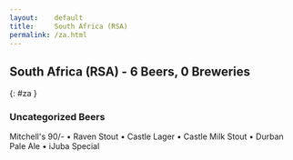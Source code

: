 ```yaml
---
layout:    default
title:     South Africa (RSA)
permalink: /za.html
---
```


## South Africa (RSA) - 6 Beers, 0 Breweries
{: #za }




### Uncategorized Beers

Mitchell's 90/-   • Raven Stout   • Castle Lager   • Castle Milk Stout   • Durban Pale Ale   • iJuba Special  



 
